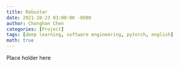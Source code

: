 ```yaml
---
title: Robustar
date: 2021-10-23 03:00:00 -0500
author: Chonghan Chen
categories: [Project]
tags: [deep learning, software engineering, pytorch, english]
math: true
---
```


Place holder here